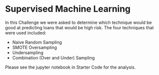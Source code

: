 # Supervised Machine Learning

In this Challenge we were asked to determine which technique would be good at predicting loans that would be high risk. The four techniques that were used included:

* Naive Random Sampling
* SMOTE Oversampling
* Undersampling
* Combination (Over and Under) Sampling

Please see the jupyter notebook in Starter Code for the analysis.
